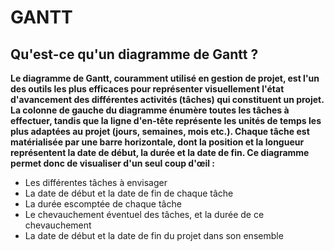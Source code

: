 # GANTT

## Qu'est-ce qu'un diagramme de Gantt ?

**Le diagramme de Gantt, couramment utilisé en gestion de projet, est l'un des outils les plus efficaces pour représenter visuellement l'état d'avancement des différentes activités (tâches) qui constituent un projet. La colonne de gauche du diagramme énumère toutes les tâches à effectuer, tandis que la ligne d'en-tête représente les unités de temps les plus adaptées au projet (jours, semaines, mois etc.). Chaque tâche est matérialisée par une barre horizontale, dont la position et la longueur représentent la date de début, la durée et la date de fin. Ce diagramme permet donc de visualiser d'un seul coup d'œil :**

- Les différentes tâches à envisager
- La date de début et la date de fin de chaque tâche
- La durée escomptée de chaque tâche
- Le chevauchement éventuel des tâches, et la durée de ce chevauchement
- La date de début et la date de fin du projet dans son ensemble 


